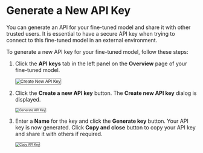 # Generate a New API Key

You can generate an API for your fine-tuned model and share it with other trusted users. It is essential to have a secure API key when trying to connect to this fine-tuned model in an external environment.  

To generate a new API key for your fine-tuned model, follow these steps:

1. Click the **API keys** tab in the left panel on the **Overview** page of your fine-tuned model.

    <img src="../images/create-new-api-key.png" alt="Create New API Key" title="Create New API Key" style="border: 1px solid gray; zoom:80%;">

1. Click the **Create a new API key** button. The **Create new API key** dialog is displayed.

    <img src="../images/generate-api-key.png" alt="Generate API Key" title="Generate API Key" style="border: 1px solid gray; zoom:60%;">

1. Enter a **Name** for the key and click the **Generate key** button. Your API key is now generated. Click **Copy and close** button to copy your API key and share it with others if required. 

    
    <img src="../images/copy-api-key.png" alt="Copy API Key" title="Copy API Key" style="border: 1px solid gray; zoom:60%;">